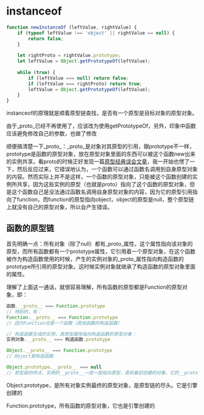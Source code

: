 # instanceof

```js
function newInstanceOf (leftValue, rightValue) {
    if (typeof leftValue !== 'object' || rightValue == null) { 
        return false;
    }
    
    let rightProto = rightValue.prototype;
    let leftValue = Object.getPrototypeOf(leftValue);
    
    while (true) {
        if (leftValue === null) return false;
        if (leftValue === rightProto) return true;
        leftValue = Object.getPrototypeOf(leftValue);
    }
}
```

instanceof的原理就是顺着原型链查找，是否有一个原型是目标对象的原型对象。

由于\_proto_已经不再使用了，应该改为使用getPrototypeOf，另外，印象中函数应该避免修改自己的参数，也做了修改

顺便搞清楚一下\_proto_：\_proto\_是对象对其原型的引用，跟prototype不一样，prototype是函数的原型对象，放在原型对象里面的东西可以被这个函数new出来的实例共享。看proto的时候正好发现一篇[原型经典误会文章](https://segmentfault.com/a/1190000011801127)，我一开始也愣了一下，然后反应过来，它错误地认为，一个函数可以通过函数名调用到自身原型对象的内容。然而实际上并不是这样，一个函数的原型对象，只能被这个函数创建的实例所共享，因为这些实例的原型（也就是proto）指向了这个函数的原型对象，但是这个函数自己是没法通过函数名调用自身原型对象的内容，因为它的原型引用指向了function，而function的原型指向object，object的原型是null，整个原型链上就没有自己的原型对象，所以会产生错误。

## 函数的原型链

首先明确一点：所有对象（除了null）都有\_proto\_属性，这个属性指向该对象的原型，而所有函数都有一个prototype属性，它引用着一个原型对象，在这个函数被作为构造函数使用的时候，产生的实例对象的\_proto\_属性指向构造函数的prototype所引用的原型对象。这时候实例对象就继承了构造函数的原型对象里面的属性。

理解了上面这一通话，就很容易理解，所有函数的原型都是Function的原型对象，即：

```js
函数.__proto__ === Function.prototype
// 特别的，有：
Function.__proto__ === Function.prototype
// 因为Function也是一个函数（其他函数的构造函数）

// 构造函数生成的实例，其原型属性指向构造函数的原型对象：
实例对象.__proto__ === 构造函数.prototype

Object.__proto__ === Function.prototype
// Object是构造函数

Object.prototype.__proto__ === null
// 原型链的终点，实例的__proto__一层一层指向原型，直到最初创建的对象，它的__proto__指向Object.prototype，再继续访问__proto__就是null了
```

Object.prototype，是所有对象实例最终的原型对象，是原型链的尽头。它是引擎创建的

Function.prototype，所有函数的原型对象，它也是引擎创建的